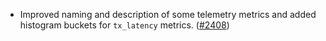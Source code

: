 - Improved naming and description of some telemetry metrics and added
  histogram buckets for `tx_latency` metrics.
  ([#2408](https://github.com/informalsystems/ibc-rs/issues/2408))